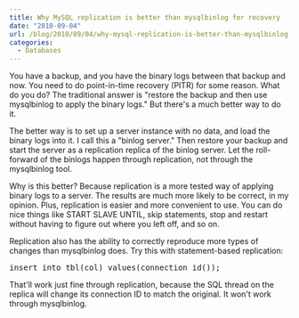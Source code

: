 ```yaml
---
title: Why MySQL replication is better than mysqlbinlog for recovery
date: "2010-09-04"
url: /blog/2010/09/04/why-mysql-replication-is-better-than-mysqlbinlog-for-recovery/
categories:
  - Databases
---
```

You have a backup, and you have the binary logs between that backup and now. You need to do point-in-time recovery (PITR) for some reason. What do you do? The traditional answer is "restore the backup and then use mysqlbinlog to apply the binary logs." But there's a much better way to do it.

The better way is to set up a server instance with no data, and load the binary logs into it. I call this a "binlog server." Then restore your backup and start the server as a replication replica of the binlog server. Let the roll-forward of the binlogs happen through replication, not through the mysqlbinlog tool.

Why is this better? Because replication is a more tested way of applying binary logs to a server. The results are much more likely to be correct, in my opinion. Plus, replication is easier and more convenient to use. You can do nice things like START SLAVE UNTIL, skip statements, stop and restart without having to figure out where you left off, and so on.

Replication also has the ability to correctly reproduce more types of changes than mysqlbinlog does. Try this with statement-based replication:

<pre>insert into tbl(col) values(connection_id());</pre>

That'll work just fine through replication, because the SQL thread on the replica will change its connection ID to match the original. It won't work through mysqlbinlog.


